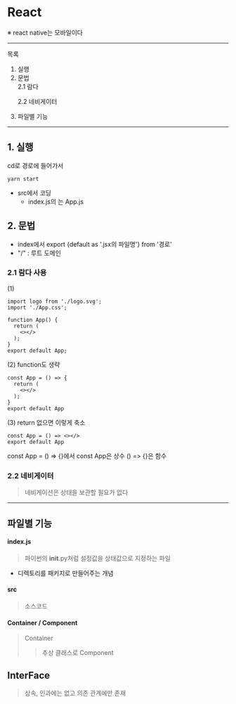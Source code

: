 # React 
※ react native는 모바일이다

---
목록
1. 실행
2. 문법 <div>
2.1 람다<p>
2.2 네비게이터<p>
1. 파일별 기능
---
## 1. 실행
cd로 경로에 들어가서 

    yarn start
- src에서 코딩
  - index.js의 <App />는 App.js

## 2. 문법
- index에서 export {default as '.jsx의 파일명'} from '경로'
- "/" : 루트 도메인
### 2.1 람다 사용
(1)


    import logo from './logo.svg';
    import './App.css';
    
    function App() {
      return (
        <></>
      );
    }
    export default App;

(2) function도 생략


    const App = () => {
      return (
        <></>
      );
    }
    export default App

(3) return 없으면 이렇게 축소


    const App = () => <></>
    export default App


const App = () => {}에서
const App은 상수
() => {}은 함수

### 2.2 네비게이터 
> 네비게이션은 상태을 보관할 필요가 없다


---
## 파일별 기능
#### index.js
> 파이썬의 __init__.py처럼 설정값을 상태값으로 지정하는 파일
- 디렉토리를 패키지로 만들어주는 개념

#### src
> 소스코드

#### Container / Component 
> Container 
>> 추상 클래스로
> Component
>> 

## InterFace
> 상속, 인과에는 없고 의존 관계에만 존재

